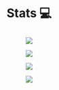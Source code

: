 <!-- - 👋 Hi, I’m @mrizalf7
- 👀 I’m interested in Android, Data Science, Machine Learning, and Deep Learning
- 🌱 I’m currently learning Android, Data Science, Machine Learning, and Deep Learning -->


# <p align='center'> Stats 💻 </p>

<!-- [![mrizalf7's GitHub stats] -->
<p align='center'> <img src='https://github-readme-stats.vercel.app/api?username=mrizalf7&show_icons=true&theme=dracula'/></p>

<!-- [![mrizalf7's wakatime stats] -->
<p align='center'> <img src='https://github-readme-stats.vercel.app/api/wakatime?username=mrizalf7&show_icons=true&theme=dracula'/></p>
                                                                                                                                 
<!-- [![mrizalf7's most used languages] -->
<p align='center'> <img src='https://github-readme-stats.vercel.app/api/top-langs/?username=mrizalf7&show_icons=true&count_private=true&theme=dracula&layout=compact'/> </p>

<!-- [![mrizalf7's github summary]] -->
<p align='center'><img src="https://github-readme-streak-stats.herokuapp.com/?user=mrizalf7&show_icons=true&locale=en&theme=dracula"/></p>

<!-- (https://github.com/anuraghazra/github-readme-stats) -->

<!-- [![mrizalf7's github stats] -->
<!-- (https://github-readme-stats.vercel.app/api/top-langs/?username=mrizalf7&show_icons=true&count_private=true&theme=dracula&layout=compact)(https://github.com/anuraghazra/github-readme-stats) -->






<!---
mrizalf7/mrizalf7 is a ✨ special ✨ repository because its `README.md` (this file) appears on your GitHub profile.
You can click the Preview link to take a look at your changes.
--->


<!-- <p align="center"> <img src="https://github-readme-stats.vercel.app/api?username=mrizalf7&show_icons=true&locale=en&theme=dracula" /> -->
  




<!-- <p>&nbsp;<img align="center" src="https://github-readme-stats.vercel.app/api?username=mrizalf7&show_icons=true&locale=en"/></p>

<p><img align="center" src="https://github-readme-streak-stats.herokuapp.com/?user=mrizalf7"/></p> -->
